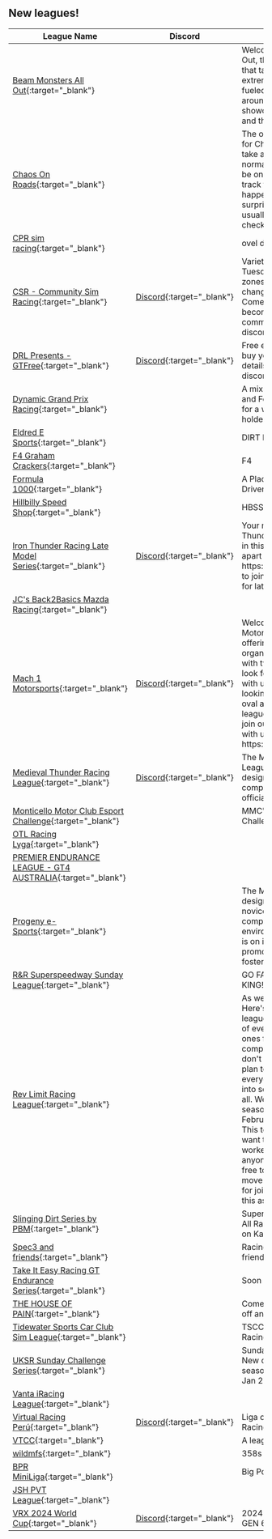 ## New leagues!

| League Name | Discord | About |
|---------------------------------------------------------------------------------------------------------------------------------------|----------------------------------------------------------|-------------------------------------------------------------------------------------------------------------------------------------------------------------------------------------------------------------------------------------------------------------------------------------------------------------------------------------------------------------------------------------------------------------------------------------------------------------------------------------------------------------------------------------------------------------------------------------------------------------------------------------------------------------|
|[Beam Monsters All Out](https://members.iracing.com/membersite/member/LeagueView.do?league=10556){:target="_blank"} | |Welcome to Beam Monsters All Out, the premier iRacing league that takes virtual racing to the extreme\! In this adrenaline\-fueled competition, drivers from around the globe converge to showcase their skills in a unique and thrilling environment\. |
|[Chaos On Roads](https://members.iracing.com/membersite/member/LeagueView.do?league=10576){:target="_blank"} | |The official and formal League for Chaos On Roads\.  Here we take a bunch of cars that normally wouldn't \(or shouldn't\) be on a road course or on a track together and see what happens\. The results are often surprising and tons of fun is usually had in getting to the checkered flag alive\. |
|[CPR sim racing](https://members.iracing.com/membersite/member/LeagueView.do?league=10551){:target="_blank"} | |ovel dirt and asphalt |
|[CSR \- Community Sim Racing](https://members.iracing.com/membersite/member/LeagueView.do?league=10570){:target="_blank"} |[Discord](https://discord.gg/hJRXcZ4Z){:target="_blank"} |Variety racing league running Tuesday nights in UK/EU time zones\. We run 6 week season changing series each season\.  Come join us on discord and become a member of our community\. discord\.gg/hJRXcZ4Z |
|[DRL Presents \- GTFree](https://members.iracing.com/membersite/member/LeagueView.do?league=10545){:target="_blank"} |[Discord](https://discord.gg/ZNpkwyz4SQ){:target="_blank"} |Free entry & Free tracks, just buy your preferred GT3 car\. Full details can be found in the DRL discord server\. |
|[Dynamic Grand Prix Racing](https://members.iracing.com/membersite/member/LeagueView.do?league=10565){:target="_blank"} | |A mix of the top tier LMP, GT, and Formula racing but suited for a wider range of license holders\. |
|[Eldred E Sports](https://members.iracing.com/membersite/member/LeagueView.do?league=10552){:target="_blank"} | |DIRT RACING |
|[F4 Graham Crackers](https://members.iracing.com/membersite/member/LeagueView.do?league=10562){:target="_blank"} | |F4 |
|[Formula 1000](https://members.iracing.com/membersite/member/LeagueView.do?league=10548){:target="_blank"} | |A Place for Formula 1000 Drivers to practice and race\. |
|[Hillbilly Speed Shop](https://members.iracing.com/membersite/member/LeagueView.do?league=10566){:target="_blank"} | |HBSS super late model league |
|[Iron Thunder Racing Late Model Series](https://members.iracing.com/membersite/member/LeagueView.do?league=10550){:target="_blank"} |[Discord](https://discord.gg/bgBXDXmdc6){:target="_blank"} |Your must be a member ITR\(Iron Thunder Racing\) discord to race in this league\!\! If you want to be apart of our league please use https://discord\.gg/bgBXDXmdc6 to join the discord and sign up for late model stock\. |
|[JC's Back2Basics Mazda Racing](https://members.iracing.com/membersite/member/LeagueView.do?league=10549){:target="_blank"} | | |
|[Mach 1 Motorsports](https://members.iracing.com/membersite/member/LeagueView.do?league=10572){:target="_blank"} |[Discord](https://discord.gg/WcRQbbPD){:target="_blank"} |Welcome to Mach 1 Motorsports, we are currently offering a professionally ran and organize fixed late model league with twelve week seasons\. We look forward to see you racing with us\. In addition we are looking to add more classes in oval as well as road to our league\. To apply to race with us join our discord get in contact with us thanks\. https://discord\.gg/j9NMpYCT |
|[Medieval Thunder Racing League](https://members.iracing.com/membersite/member/LeagueView.do?league=10554){:target="_blank"} |[Discord](https://discord.gg/zbXTmhWhNc){:target="_blank"} |The Medieval Thunder Racing League is an iRacing league designed to simulate the competitive environment of official NASCAR series\. |
|[Monticello Motor Club Esport Challenge](https://members.iracing.com/membersite/member/LeagueView.do?league=10574){:target="_blank"} | |MMC's First Annual Esport Sim Challenge |
|[OTL Racing Lyga](https://members.iracing.com/membersite/member/LeagueView.do?league=10558){:target="_blank"} | | |
|[PREMIER ENDURANCE LEAGUE \- GT4 AUSTRALIA](https://members.iracing.com/membersite/member/LeagueView.do?league=10553){:target="_blank"} | | |
|[Progeny e\-Sports](https://members.iracing.com/membersite/member/LeagueView.do?league=10555){:target="_blank"} | |The MX\-5 Challenge is designed for beginner and novice iRacing members to compete in a friendly and fun environment\.  Our primary focus is on improving driving skills, promoting fair competition, and fostering a sense of community\. |
|[R&R Superspeedway Sunday League](https://members.iracing.com/membersite/member/LeagueView.do?league=10557){:target="_blank"} | |GO FAST STAY CLEAN 3 wide is KING\!\! |
|[Rev Limit Racing League](https://members.iracing.com/membersite/member/LeagueView.do?league=10560){:target="_blank"} | |As we get this ball rolling\.\.\. Here's is some brief info\.   This league is started by 2 guys tired of everchanging leagues\. The ones filled with admin ego complexes and the ones who don't listen to the drivers\. We plan to take inpute from everyone to help develope this into something new and fun for all\.   We plan on a 10 race test season at the beginning of February to iron out any bugs\. This test season is free\. We want to get the nonsense worked out before we make anyone pay for anything\. So feel free to give us feedback as we move forward with this\.   Thanks for joining and we hope to make this as fun as possible\. |
|[Slinging Dirt Series by PBM](https://members.iracing.com/membersite/member/LeagueView.do?league=10567){:target="_blank"} | |Super Late Models open setups  All Races will be streamed live on Kazzzii86d youtube |
|[Spec3 and friends](https://members.iracing.com/membersite/member/LeagueView.do?league=10547){:target="_blank"} | |Racing for Spec3 racers and friends of the series |
|[Take It Easy Racing GT Endurance Series](https://members.iracing.com/membersite/member/LeagueView.do?league=10546){:target="_blank"} | |Soon |
|[THE HOUSE OF PAIN](https://members.iracing.com/membersite/member/LeagueView.do?league=10544){:target="_blank"} | |Come sit down kick your shoes off and sit a spell\.\.\. |
|[Tidewater Sports Car Club Sim League](https://members.iracing.com/membersite/member/LeagueView.do?league=10569){:target="_blank"} | |TSCC Members and Friends Racing League |
|[UKSR Sunday Challenge Series](https://members.iracing.com/membersite/member/LeagueView.do?league=10563){:target="_blank"} | |Sunday Night Challenge Series   New car every Iracing new season\.   Starting Sunday 14th Jan 2024 with FF 1600\. |
|[Vanta iRacing League](https://members.iracing.com/membersite/member/LeagueView.do?league=10573){:target="_blank"} | | |
|[Virtual Racing Perú](https://members.iracing.com/membersite/member/LeagueView.do?league=10575){:target="_blank"} |[Discord](https://discord.gg/bEhRCrXv){:target="_blank"} |Liga oficial del equipo Virtual Racing Perú |
|[VTCC](https://members.iracing.com/membersite/member/LeagueView.do?league=10564){:target="_blank"} | |A league\. For racing\. |
|[wildmfs](https://members.iracing.com/membersite/member/LeagueView.do?league=10561){:target="_blank"} | |358s |
|[BPR MiniLiga](https://members.iracing.com/membersite/member/LeagueView.do?league=10568){:target="_blank"} | |Big Point Racing MiniLiga |
|[JSH PVT League](https://members.iracing.com/membersite/member/LeagueView.do?league=10559){:target="_blank"} | | |
|[VRX 2024 World Cup](https://members.iracing.com/membersite/member/LeagueView.do?league=10571){:target="_blank"} |[Discord](https://discord.gg/vrxworld){:target="_blank"} |2024 Word Cup Tournament GEN 6 |

